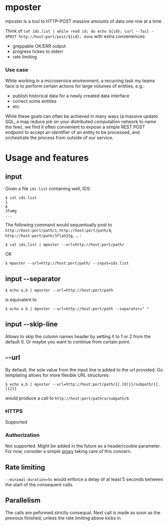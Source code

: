 # mposter

mposter is a tool to HTTP-POST massive amounts of data one row at a time

Think of `cat ids.list | while read id; do echo ${id}; curl --fail -XPOST http://host:port/post/${id}; done` with extra conveniences: 

* greppable OK/ERR output
* progress tickes to stderr 
* rate limiting

### Use case

While working in a microservice environment, a recurring task my teams face is to perform certain actions for large volumes of entities, e.g.: 

* publish historical data for a newly created data interface
* correct some entities
* etc. 

While these goals can often be achieved in many ways (a massive update SQL, a map reduce job on your distributed computation network to name the few), we find it often convenient to expose a simple REST POST endpoint to accept an identifier of an entity to be processed, and orchestrate the process from outside of our service. 

# Usage and features

## input

Given a file `ids.list` containing well, IDS: 

````
$ cat ids.list
1
A
3fa#g
...
````

The following command would sequentually post to `http://host:port/path/1`, `http://host:port/path/A`, `http://host:port/path/3fla%32g`, ... :

````
$ cat ids.list | mposter --url=http://host:port/path/
````
OR 

````
$ mposter --url=http://host:port/path/ --input=ids.list
````

## input --separator 

````
$ echo a,b | mposter --url=http://host:port/path
````

is equivalent to 

````
$ echo a b | mposter --url=http://host:port/path --separator=" "
````

## input --skip-line

Allows to skip the column names header by setting it to 1 or 2 from the default 0. Or maybe you want to continue from certain point.

## --url 

By default, the sole value from the input line is added to the url provided. Go templating allows for more flexible URL structures: 

````
$ echo a,b | mposter --url=http://host:port/path/{{.[0]}}/subpath/{{.[1]}}
````

would produce a call to `http://host:port/path/a/subpath/b`

### HTTPS 

Supported

### Authorization 

Not supported. Might be added in the future as a header/cookie parameter. For now, consider a simple [proxy](https://golang.org/pkg/net/http/httputil/#NewSingleHostReverseProxy) taking care of this concern.

## Rate limiting

`--minimal-duration=5s` would enforce a delay of at least 5 seconds between the start of the consequent calls. 

## Parallelism 

The calls are peformed strictly consequal. Next call is made as soon as the previous finished, unless the rate limiting above kicks in.
